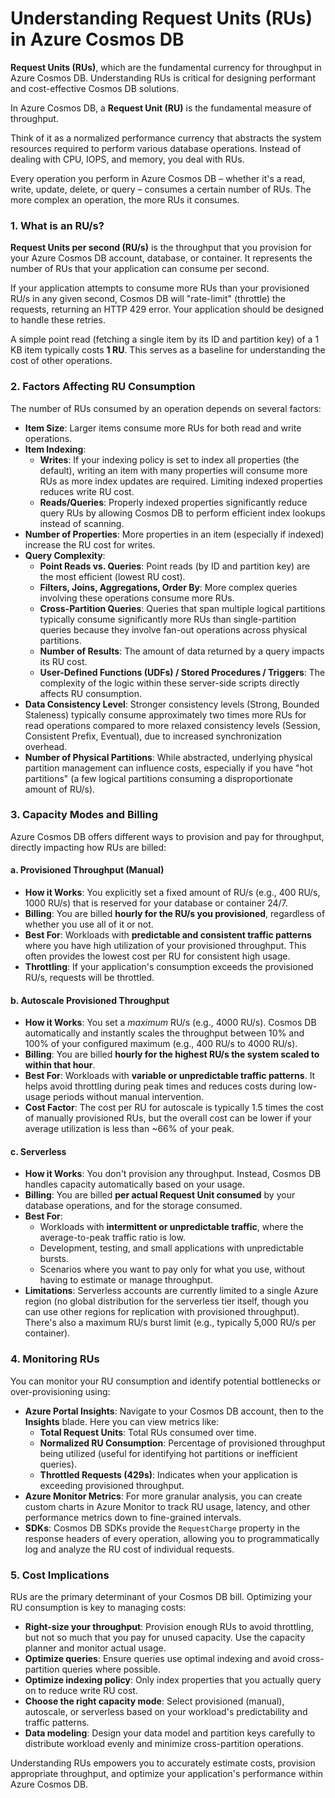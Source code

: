 # Understanding Request Units (RUs) in Azure Cosmos DB


**Request Units (RUs)**, which are the fundamental currency for throughput in Azure Cosmos DB. Understanding RUs is critical for designing performant and cost-effective Cosmos DB solutions.

In Azure Cosmos DB, a **Request Unit (RU)** is the fundamental measure of throughput. 

Think of it as a normalized performance currency that abstracts the system resources required to perform various database operations. Instead of dealing with CPU, IOPS, and memory, you deal with RUs.

Every operation you perform in Azure Cosmos DB – whether it's a read, write, update, delete, or query – consumes a certain number of RUs. The more complex an operation, the more RUs it consumes.

### 1. What is an RU/s?

**Request Units per second (RU/s)** is the throughput that you provision for your Azure Cosmos DB account, database, or container. It represents the number of RUs that your application can consume per second. 

If your application attempts to consume more RUs than your provisioned RU/s in any given second, Cosmos DB will "rate-limit" (throttle) the requests, returning an HTTP 429 error. Your application should be designed to handle these retries.

A simple point read (fetching a single item by its ID and partition key) of a 1 KB item typically costs **1 RU**. This serves as a baseline for understanding the cost of other operations.

### 2. Factors Affecting RU Consumption

The number of RUs consumed by an operation depends on several factors:

* **Item Size**: Larger items consume more RUs for both read and write operations.
* **Item Indexing**:
    * **Writes**: If your indexing policy is set to index all properties (the default), writing an item with many properties will consume more RUs as more index updates are required. Limiting indexed properties reduces write RU cost.
    * **Reads/Queries**: Properly indexed properties significantly reduce query RUs by allowing Cosmos DB to perform efficient index lookups instead of scanning.
* **Number of Properties**: More properties in an item (especially if indexed) increase the RU cost for writes.
* **Query Complexity**:
    * **Point Reads vs. Queries**: Point reads (by ID and partition key) are the most efficient (lowest RU cost).
    * **Filters, Joins, Aggregations, Order By**: More complex queries involving these operations consume more RUs.
    * **Cross-Partition Queries**: Queries that span multiple logical partitions typically consume significantly more RUs than single-partition queries because they involve fan-out operations across physical partitions.
    * **Number of Results**: The amount of data returned by a query impacts its RU cost.
    * **User-Defined Functions (UDFs) / Stored Procedures / Triggers**: The complexity of the logic within these server-side scripts directly affects RU consumption.
* **Data Consistency Level**: Stronger consistency levels (Strong, Bounded Staleness) typically consume approximately two times more RUs for read operations compared to more relaxed consistency levels (Session, Consistent Prefix, Eventual), due to increased synchronization overhead.
* **Number of Physical Partitions**: While abstracted, underlying physical partition management can influence costs, especially if you have "hot partitions" (a few logical partitions consuming a disproportionate amount of RU/s).

### 3. Capacity Modes and Billing

Azure Cosmos DB offers different ways to provision and pay for throughput, directly impacting how RUs are billed:

#### a. Provisioned Throughput (Manual)

* **How it Works**: You explicitly set a fixed amount of RU/s (e.g., 400 RU/s, 1000 RU/s) that is reserved for your database or container 24/7.
* **Billing**: You are billed **hourly for the RU/s you provisioned**, regardless of whether you use all of it or not.
* **Best For**: Workloads with **predictable and consistent traffic patterns** where you have high utilization of your provisioned throughput. This often provides the lowest cost per RU for consistent high usage.
* **Throttling**: If your application's consumption exceeds the provisioned RU/s, requests will be throttled.

#### b. Autoscale Provisioned Throughput

* **How it Works**: You set a *maximum* RU/s (e.g., 4000 RU/s). Cosmos DB automatically and instantly scales the throughput between 10% and 100% of your configured maximum (e.g., 400 RU/s to 4000 RU/s).
* **Billing**: You are billed **hourly for the highest RU/s the system scaled to within that hour**.
* **Best For**: Workloads with **variable or unpredictable traffic patterns**. It helps avoid throttling during peak times and reduces costs during low-usage periods without manual intervention.
* **Cost Factor**: The cost per RU for autoscale is typically 1.5 times the cost of manually provisioned RUs, but the overall cost can be lower if your average utilization is less than ~66% of your peak.

#### c. Serverless

* **How it Works**: You don't provision any throughput. Instead, Cosmos DB handles capacity automatically based on your usage.
* **Billing**: You are billed **per actual Request Unit consumed** by your database operations, and for the storage consumed.
* **Best For**:
    * Workloads with **intermittent or unpredictable traffic**, where the average-to-peak traffic ratio is low.
    * Development, testing, and small applications with unpredictable bursts.
    * Scenarios where you want to pay only for what you use, without having to estimate or manage throughput.
* **Limitations**: Serverless accounts are currently limited to a single Azure region (no global distribution for the serverless tier itself, though you can use other regions for replication with provisioned throughput). There's also a maximum RU/s burst limit (e.g., typically 5,000 RU/s per container).

### 4. Monitoring RUs

You can monitor your RU consumption and identify potential bottlenecks or over-provisioning using:

* **Azure Portal Insights**: Navigate to your Cosmos DB account, then to the **Insights** blade. Here you can view metrics like:
    * **Total Request Units**: Total RUs consumed over time.
    * **Normalized RU Consumption**: Percentage of provisioned throughput being utilized (useful for identifying hot partitions or inefficient queries).
    * **Throttled Requests (429s)**: Indicates when your application is exceeding provisioned throughput.
* **Azure Monitor Metrics**: For more granular analysis, you can create custom charts in Azure Monitor to track RU usage, latency, and other performance metrics down to fine-grained intervals.
* **SDKs**: Cosmos DB SDKs provide the `RequestCharge` property in the response headers of every operation, allowing you to programmatically log and analyze the RU cost of individual requests.

### 5. Cost Implications

RUs are the primary determinant of your Cosmos DB bill. Optimizing your RU consumption is key to managing costs:

* **Right-size your throughput**: Provision enough RUs to avoid throttling, but not so much that you pay for unused capacity. Use the capacity planner and monitor actual usage.
* **Optimize queries**: Ensure queries use optimal indexing and avoid cross-partition queries where possible.
* **Optimize indexing policy**: Only index properties that you actually query on to reduce write RU cost.
* **Choose the right capacity mode**: Select provisioned (manual), autoscale, or serverless based on your workload's predictability and traffic patterns.
* **Data modeling**: Design your data model and partition keys carefully to distribute workload evenly and minimize cross-partition operations.

Understanding RUs empowers you to accurately estimate costs, provision appropriate throughput, and optimize your application's performance within Azure Cosmos DB.